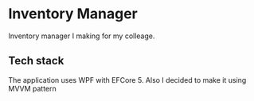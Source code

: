 # Inventory Manager
Inventory manager I making for my colleage.

## Tech stack
The application uses WPF with EFCore 5. Also I decided to make it using MVVM pattern
